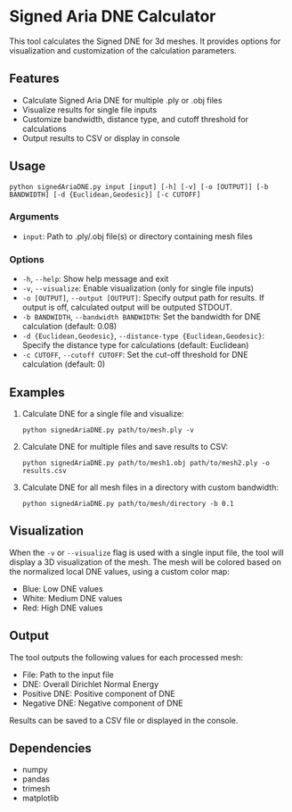 # Signed Aria DNE Calculator

This tool calculates the Signed DNE for 3d meshes. It provides options for visualization and customization of the calculation parameters.

## Features

- Calculate Signed Aria DNE for multiple .ply or .obj files
- Visualize results for single file inputs
- Customize bandwidth, distance type, and cutoff threshold for calculations
- Output results to CSV or display in console

## Usage

```
python signedAriaDNE.py input [input] [-h] [-v] [-o [OUTPUT]] [-b BANDWIDTH] [-d {Euclidean,Geodesic}] [-c CUTOFF]
```

### Arguments

- `input`: Path to .ply/.obj file(s) or directory containing mesh files

### Options

- `-h`, `--help`: Show help message and exit
- `-v`, `--visualize`: Enable visualization (only for single file inputs)
- `-o [OUTPUT]`, `--output [OUTPUT]`: Specify output path for results. If output is off, calculated output will be outputed STDOUT.
- `-b BANDWIDTH`, `--bandwidth BANDWIDTH`: Set the bandwidth for DNE calculation (default: 0.08)
- `-d {Euclidean,Geodesic}`, `--distance-type {Euclidean,Geodesic}`: Specify the distance type for calculations (default: Euclidean)
- `-c CUTOFF`, `--cutoff CUTOFF`: Set the cut-off threshold for DNE calculation (default: 0)

## Examples

1. Calculate DNE for a single file and visualize:
   ```
   python signedAriaDNE.py path/to/mesh.ply -v
   ```

2. Calculate DNE for multiple files and save results to CSV:
   ```
   python signedAriaDNE.py path/to/mesh1.obj path/to/mesh2.ply -o results.csv
   ```

3. Calculate DNE for all mesh files in a directory with custom bandwidth:
   ```
   python signedAriaDNE.py path/to/mesh/directory -b 0.1
   ```

## Visualization

When the `-v` or `--visualize` flag is used with a single input file, the tool will display a 3D visualization of the mesh. The mesh will be colored based on the normalized local DNE values, using a custom color map:

- Blue: Low DNE values
- White: Medium DNE values
- Red: High DNE values

## Output

The tool outputs the following values for each processed mesh:

- File: Path to the input file
- DNE: Overall Dirichlet Normal Energy
- Positive DNE: Positive component of DNE
- Negative DNE: Negative component of DNE

Results can be saved to a CSV file or displayed in the console.

## Dependencies

- numpy
- pandas
- trimesh
- matplotlib
